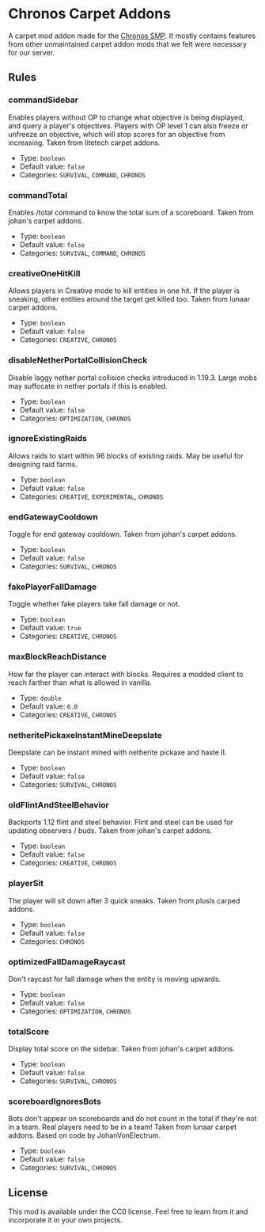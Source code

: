 # Chronos Carpet Addons

A carpet mod addon made for the [Chronos SMP](https://discord.gg/VvPucVAjUS). It mostly contains features from other unmaintained carpet addon mods that we felt were necessary for our server.

## Rules

### commandSidebar
Enables players without OP to change what objective is being displayed, and query a player's objectives. Players with OP level 1 can also freeze or unfreeze an objective, which will stop scores for an objective from increasing. Taken from litetech carpet addons.
* Type: `boolean`
* Default value: `false`
* Categories: `SURVIVAL`, `COMMAND`, `CHRONOS`

### commandTotal
Enables /total command to know the total sum of a scoreboard. Taken from johan's carpet addons.
* Type: `boolean`
* Default value: `false`
* Categories: `SURVIVAL`, `COMMAND`, `CHRONOS`

### creativeOneHitKill
Allows players in Creative mode to kill entities in one hit. If the player is sneaking, other entities around the target get killed too. Taken from lunaar carpet addons.
* Type: `boolean`
* Default value: `false`
* Categories: `CREATIVE`, `CHRONOS`

### disableNetherPortalCollisionCheck
Disable laggy nether portal collision checks introduced in 1.19.3. Large mobs may suffocate in nether portals if this is enabled.
* Type: `boolean`
* Default value: `false`
* Categories: `OPTIMIZATION`, `CHRONOS`

### ignoreExistingRaids
Allows raids to start within 96 blocks of existing raids. May be useful for designing raid farms.
* Type: `boolean`
* Default value: `false`
* Categories: `CREATIVE`, `EXPERIMENTAL`, `CHRONOS`

### endGatewayCooldown
Toggle for end gateway cooldown. Taken from johan's carpet addons.
* Type: `boolean`
* Default value: `false`
* Categories: `SURVIVAL`, `CHRONOS`

### fakePlayerFallDamage
Toggle whether fake players take fall damage or not.
* Type: `boolean`
* Default value: `true`
* Categories: `CREATIVE`, `CHRONOS`

### maxBlockReachDistance
How far the player can interact with blocks. Requires a modded client to reach farther than what is allowed in vanilla.
* Type: `double`
* Default value: `6.0`
* Categories: `CREATIVE`, `CHRONOS`

### netheritePickaxeInstantMineDeepslate
Deepslate can be instant mined with netherite pickaxe and haste II.
* Type: `boolean`
* Default value: `false`
* Categories: `SURVIVAL`, `CHRONOS`

### oldFlintAndSteelBehavior
Backports 1.12 flint and steel behavior. Flint and steel can be used for updating observers / buds. Taken from johan's carpet addons.
* Type: `boolean`
* Default value: `false`
* Categories: `CREATIVE`, `CHRONOS`

### playerSit
The player will sit down after 3 quick sneaks. Taken from plusls carped addons.
* Type: `boolean`
* Default value: `false`
* Categories: `CHRONOS`

### optimizedFallDamageRaycast
Don't raycast for fall damage when the entity is moving upwards.
* Type: `boolean`
* Default value: `false`
* Categories: `OPTIMIZATION`, `CHRONOS`

### totalScore
Display total score on the sidebar. Taken from johan's carpet addons.
* Type: `boolean`
* Default value: `false`
* Categories: `SURVIVAL`, `CHRONOS`

### scoreboardIgnoresBots
Bots don't appear on scoreboards and do not count in the total if they're not in a team. Real players need to be in a team! Taken from lunaar carpet addons. Based on code by JohanVonElectrum.
* Type: `boolean`
* Default value: `false`
* Categories: `SURVIVAL`, `CHRONOS`

## License

This mod is available under the CC0 license. Feel free to learn from it and incorporate it in your own projects.
